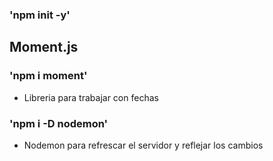 ### 'npm init -y'

## Moment.js

### 'npm i moment'

* Libreria para trabajar con fechas

### 'npm i -D nodemon'

* Nodemon para refrescar el servidor  y reflejar los cambios
